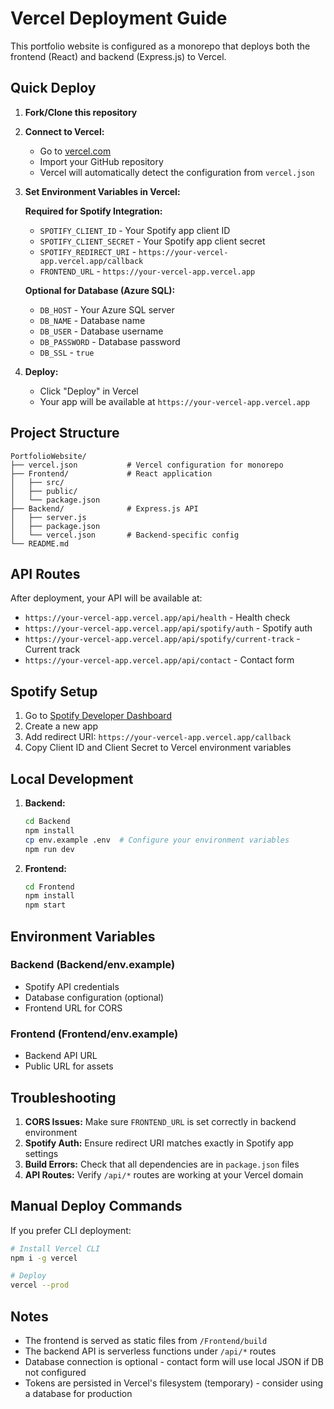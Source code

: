 # Vercel Deployment Guide

This portfolio website is configured as a monorepo that deploys both the frontend (React) and backend (Express.js) to Vercel.

## Quick Deploy

1. **Fork/Clone this repository**

2. **Connect to Vercel:**
   - Go to [vercel.com](https://vercel.com)
   - Import your GitHub repository
   - Vercel will automatically detect the configuration from `vercel.json`

3. **Set Environment Variables in Vercel:**
   
   **Required for Spotify Integration:**
   - `SPOTIFY_CLIENT_ID` - Your Spotify app client ID
   - `SPOTIFY_CLIENT_SECRET` - Your Spotify app client secret
   - `SPOTIFY_REDIRECT_URI` - `https://your-vercel-app.vercel.app/callback`
   - `FRONTEND_URL` - `https://your-vercel-app.vercel.app`
   
   **Optional for Database (Azure SQL):**
   - `DB_HOST` - Your Azure SQL server
   - `DB_NAME` - Database name
   - `DB_USER` - Database username
   - `DB_PASSWORD` - Database password
   - `DB_SSL` - `true`

4. **Deploy:**
   - Click "Deploy" in Vercel
   - Your app will be available at `https://your-vercel-app.vercel.app`

## Project Structure

```
PortfolioWebsite/
├── vercel.json           # Vercel configuration for monorepo
├── Frontend/             # React application
│   ├── src/
│   ├── public/
│   └── package.json
├── Backend/              # Express.js API
│   ├── server.js
│   ├── package.json
│   └── vercel.json       # Backend-specific config
└── README.md
```

## API Routes

After deployment, your API will be available at:
- `https://your-vercel-app.vercel.app/api/health` - Health check
- `https://your-vercel-app.vercel.app/api/spotify/auth` - Spotify auth
- `https://your-vercel-app.vercel.app/api/spotify/current-track` - Current track
- `https://your-vercel-app.vercel.app/api/contact` - Contact form

## Spotify Setup

1. Go to [Spotify Developer Dashboard](https://developer.spotify.com/dashboard)
2. Create a new app
3. Add redirect URI: `https://your-vercel-app.vercel.app/callback`
4. Copy Client ID and Client Secret to Vercel environment variables

## Local Development

1. **Backend:**
   ```bash
   cd Backend
   npm install
   cp env.example .env  # Configure your environment variables
   npm run dev
   ```

2. **Frontend:**
   ```bash
   cd Frontend
   npm install
   npm start
   ```

## Environment Variables

### Backend (Backend/env.example)
- Spotify API credentials
- Database configuration (optional)
- Frontend URL for CORS

### Frontend (Frontend/env.example)
- Backend API URL
- Public URL for assets

## Troubleshooting

1. **CORS Issues:** Make sure `FRONTEND_URL` is set correctly in backend environment
2. **Spotify Auth:** Ensure redirect URI matches exactly in Spotify app settings
3. **Build Errors:** Check that all dependencies are in `package.json` files
4. **API Routes:** Verify `/api/*` routes are working at your Vercel domain

## Manual Deploy Commands

If you prefer CLI deployment:

```bash
# Install Vercel CLI
npm i -g vercel

# Deploy
vercel --prod
```

## Notes

- The frontend is served as static files from `/Frontend/build`
- The backend API is serverless functions under `/api/*` routes
- Database connection is optional - contact form will use local JSON if DB not configured
- Tokens are persisted in Vercel's filesystem (temporary) - consider using a database for production

